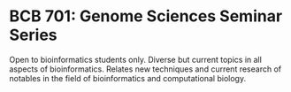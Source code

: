 # BCB 701: Genome Sciences Seminar Series

Open to bioinformatics students only. Diverse but current topics in all aspects of bioinformatics. Relates new techniques and current research of notables in the field of bioinformatics and computational biology.